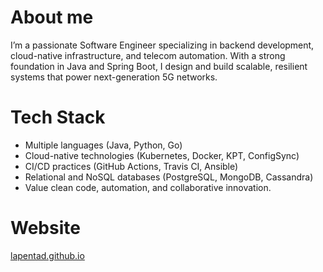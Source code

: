 # About me
I’m a passionate Software Engineer specializing in backend development, cloud-native infrastructure, and telecom automation. With a strong foundation in Java and Spring Boot, I design and build scalable, resilient systems that power next-generation 5G networks.

# Tech Stack
- Multiple languages (Java, Python, Go)
- Cloud-native technologies (Kubernetes, Docker, KPT, ConfigSync)
- CI/CD practices (GitHub Actions, Travis CI, Ansible)
- Relational and NoSQL databases (PostgreSQL, MongoDB, Cassandra)
- Value clean code, automation, and collaborative innovation.

# Website
[lapentad.github.io](lapentad.github.io)
